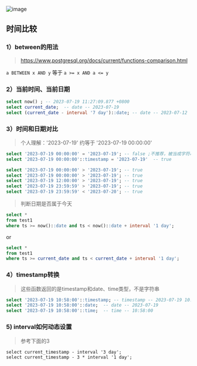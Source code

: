 ![image](https://github.com/GenweiWu/Blog/assets/16630659/2065c839-17b3-4c02-8cb7-9a402bee89b8)



## 时间比较

### 1）between的用法 

> https://www.postgresql.org/docs/current/functions-comparison.html

`a BETWEEN x AND y`
等于
`a >= x AND a <= y`

### 2）当前时间、当前日期

```sql
select now() ; -- 2023-07-19 11:27:09.877 +0800
select current_date;  -- date -- 2023-07-19
select (current_date - interval '7 day')::date; -- date -- 2023-07-12
```

### 3）时间和日期对比

> 个人理解：'2023-07-19' 约等于 '2023-07-19 00:00:00'
```sql
select '2023-07-19 00:00:00' = '2023-07-19'; -- false ;不推荐，被当成字符串了吧
select '2023-07-19 00:00:00'::timestamp = '2023-07-19'  -- true  

select '2023-07-19 00:00:00' > '2023-07-19'; -- true
select '2023-07-19 00:00:00' > '2023-07-19'; -- true
select '2023-07-19 12:00:00' > '2023-07-19'; -- true
select '2023-07-19 23:59:59' > '2023-07-19'; -- true
select '2023-07-19 23:59:59' < '2023-07-20'; -- true
```

> 判断日期是否属于今天
```sql
select *
from test1
where ts >= now()::date and ts < now()::date + interval '1 day';
```
or 
```sql
select *
from test1
where ts >= current_date and ts < current_date + interval '1 day';
```

### 4）timestamp转换

> 这些函数返回的是timestamp和date、time类型，不是字符串  
```sql
select '2023-07-19 10:58:00'::timestamp; -- timestamp -- 2023-07-19 10:58:00.000
select '2023-07-19 10:58:00'::date;  -- date -- 2023-07-19
select '2023-07-19 10:58:00'::time;  -- time -- 10:58:00
```

### 5) interval如何动态设置
> 参考下面的3  
```
select current_timestamp - interval '3 day';
select current_timestamp - 3 * interval '1 day';
```

